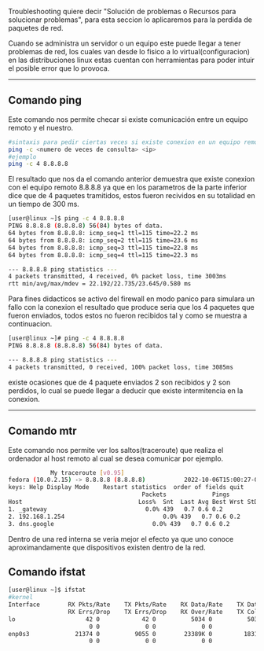 Troubleshooting quiere decir "Solución de problemas o Recursos para solucionar problemas", para  esta seccion lo aplicaremos para la perdida de paquetes de red. 

Cuando se administra un servidor o un equipo este puede llegar a tener problemas de red, los cuales van desde lo fisico a lo virtual(configuracion) en las distribuciones linux estas cuentan con herramientas para poder intuir el posible error que lo provoca.

---

## Comando ping

Este comando nos permite checar  si existe comunicación entre un equipo remoto y el nuestro.

```bash
#sintaxis para pedir ciertas veces si existe conexion en un equipo remoto
ping -c <numero de veces de consulta> <ip>
#ejemplo
ping -c 4 8.8.8.8
```

El resultado que nos da el comando anterior demuestra que existe conexion con el equipo remoto 8.8.8.8 ya que en los parametros de la parte inferior dice que de 4 paquetes tramitidos, estos fueron recividos en su totalidad en un tiempo de 300 ms.

```bash
[user@linux ~]$ ping -c 4 8.8.8.8
PING 8.8.8.8 (8.8.8.8) 56(84) bytes of data.
64 bytes from 8.8.8.8: icmp_seq=1 ttl=115 time=22.2 ms
64 bytes from 8.8.8.8: icmp_seq=2 ttl=115 time=23.6 ms
64 bytes from 8.8.8.8: icmp_seq=3 ttl=115 time=22.8 ms
64 bytes from 8.8.8.8: icmp_seq=4 ttl=115 time=22.3 ms

--- 8.8.8.8 ping statistics ---
4 packets transmitted, 4 received, 0% packet loss, time 3003ms
rtt min/avg/max/mdev = 22.192/22.735/23.645/0.580 ms
```

Para fines didacticos  se activo del firewall en modo panico  para simulara un fallo con la conexion el resultado que produce seria que los 4 paquetes que fueron enviados, todos estos no fueron recibidos tal y como se muestra a continuacion.

```bash
[user@linux ~]# ping -c 4 8.8.8.8
PING 8.8.8.8 (8.8.8.8) 56(84) bytes of data.

--- 8.8.8.8 ping statistics ---
4 packets transmitted, 0 received, 100% packet loss, time 3085ms
```

existe ocasiones que de 4 paquete enviados 2 son recibidos y 2 son perdidos, lo cual se puede llegar a deducir que existe intermitencia en la conexion. 

---

## Comando mtr

Este comando nos permite ver los saltos(traceroute) que realiza el ordenador al host remoto al cual se desea comunicar por ejemplo.

```bash
            My traceroute [v0.95]
fedora (10.0.2.15) -> 8.8.8.8 (8.8.8.8)           2022-10-06T15:00:27-0500
keys: Help Display Mode    Restart statistics  order of fields quit
                                      Packets             Pings
Host                                 Loss%  Snt  Last Avg Best Wrst StDev
1. _gateway                            0.0% 439   0.7 0.6 0.2
2. 192.168.1.254                            0.0% 439   0.7 0.6 0.2
3. dns.google                            0.0% 439   0.7 0.6 0.2
```

Dentro de una red interna se veria  mejor el efecto ya que uno conoce aproximandamente que dispositivos existen dentro de la red.

## Comando ifstat



```bash
[user@linux ~]$ ifstat 
#kernel
Interface        RX Pkts/Rate    TX Pkts/Rate    RX Data/Rate    TX Data/Rate  
                 RX Errs/Drop    TX Errs/Drop    RX Over/Rate    TX Coll/Rate  
lo                    42 0            42 0          5034 0          5034 0      
                       0 0             0 0             0 0             0 0      
enp0s3             21374 0          9055 0        23389K 0         1831K 0      
                       0 0             0 0             0 0             0 0 
```
